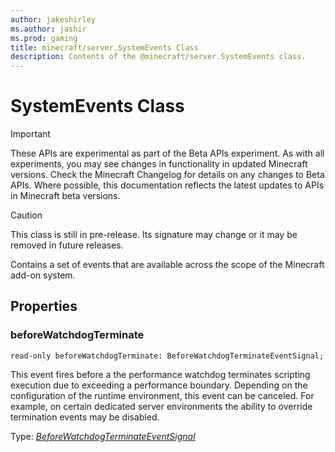 ```yaml
---
author: jakeshirley
ms.author: jashir
ms.prod: gaming
title: minecraft/server.SystemEvents Class
description: Contents of the @minecraft/server.SystemEvents class.
---
```

# SystemEvents Class
>[!IMPORTANT]
>These APIs are experimental as part of the Beta APIs experiment. As with all experiments, you may see changes in functionality in updated Minecraft versions. Check the Minecraft Changelog for details on any changes to Beta APIs. Where possible, this documentation reflects the latest updates to APIs in Minecraft beta versions.

> [!CAUTION]
> This class is still in pre-release.  Its signature may change or it may be removed in future releases.

Contains a set of events that are available across the scope of the Minecraft add-on system.

## Properties

### **beforeWatchdogTerminate**
`read-only beforeWatchdogTerminate: BeforeWatchdogTerminateEventSignal;`

This event fires before a the performance watchdog terminates scripting execution due to exceeding a performance boundary. Depending on the configuration of the runtime environment, this event can be canceled. For example, on certain dedicated server environments the ability to override termination events may be disabled.

Type: [*BeforeWatchdogTerminateEventSignal*](BeforeWatchdogTerminateEventSignal.md)


